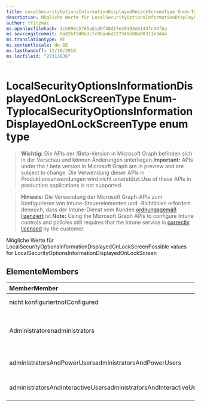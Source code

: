 ```yaml
---
title: LocalSecurityOptionsInformationDisplayedOnLockScreenType Enum-Typ
description: Mögliche Werte für LocalSecurityOptionsInformationDisplayedOnLockScreen
author: tfitzmac
ms.openlocfilehash: 1cb998c5765a81d6f40d17e49193eb143fc94f6a
ms.sourcegitcommit: 6a82bf240a3cfc0baabd227349e08a08311e3d44
ms.translationtype: MT
ms.contentlocale: de-DE
ms.lasthandoff: 12/18/2018
ms.locfileid: "27313636"
---
```

# <a name="localsecurityoptionsinformationdisplayedonlockscreentype-enum-type"></a><span data-ttu-id="7eb52-103">LocalSecurityOptionsInformationDisplayedOnLockScreenType Enum-Typ</span><span class="sxs-lookup"><span data-stu-id="7eb52-103">localSecurityOptionsInformationDisplayedOnLockScreenType enum type</span></span>

> <span data-ttu-id="7eb52-104">**Wichtig:** Die APIs der /Beta-Version in Microsoft Graph befinden sich in der Vorschau und können Änderungen unterliegen.</span><span class="sxs-lookup"><span data-stu-id="7eb52-104">**Important:** APIs under the / beta version in Microsoft Graph are in preview and are subject to change.</span></span> <span data-ttu-id="7eb52-105">Die Verwendung dieser APIs in Produktionsanwendungen wird nicht unterstützt.</span><span class="sxs-lookup"><span data-stu-id="7eb52-105">Use of these APIs in production applications is not supported.</span></span>

> <span data-ttu-id="7eb52-106">**Hinweis:** Die Verwendung der Microsoft Graph-APIs zum Konfigurieren von Intune-Steuerelementen und -Richtlinien erfordert dennoch, dass der Intune-Dienst vom Kunden [ordnungsgemäß lizenziert](https://go.microsoft.com/fwlink/?linkid=839381) ist.</span><span class="sxs-lookup"><span data-stu-id="7eb52-106">**Note:** Using the Microsoft Graph APIs to configure Intune controls and policies still requires that the Intune service is [correctly licensed](https://go.microsoft.com/fwlink/?linkid=839381) by the customer.</span></span>

<span data-ttu-id="7eb52-107">Mögliche Werte für LocalSecurityOptionsInformationDisplayedOnLockScreen</span><span class="sxs-lookup"><span data-stu-id="7eb52-107">Possible values for LocalSecurityOptionsInformationDisplayedOnLockScreen</span></span>
## <a name="members"></a><span data-ttu-id="7eb52-108">Elemente</span><span class="sxs-lookup"><span data-stu-id="7eb52-108">Members</span></span>
|<span data-ttu-id="7eb52-109">Member</span><span class="sxs-lookup"><span data-stu-id="7eb52-109">Member</span></span>|<span data-ttu-id="7eb52-110">Wert</span><span class="sxs-lookup"><span data-stu-id="7eb52-110">Value</span></span>|<span data-ttu-id="7eb52-111">Beschreibung</span><span class="sxs-lookup"><span data-stu-id="7eb52-111">Description</span></span>|
|:---|:---|:---|
|<span data-ttu-id="7eb52-112">nicht konfiguriert</span><span class="sxs-lookup"><span data-stu-id="7eb52-112">notConfigured</span></span>|<span data-ttu-id="7eb52-113">0</span><span class="sxs-lookup"><span data-stu-id="7eb52-113">0</span></span>|<span data-ttu-id="7eb52-114">Nicht konfiguriert</span><span class="sxs-lookup"><span data-stu-id="7eb52-114">Not Configured</span></span>|
|<span data-ttu-id="7eb52-115">Administratoren</span><span class="sxs-lookup"><span data-stu-id="7eb52-115">administrators</span></span>|<span data-ttu-id="7eb52-116">1</span><span class="sxs-lookup"><span data-stu-id="7eb52-116">1</span></span>|<span data-ttu-id="7eb52-117">Anzeigename des Benutzers, Domänen-und Benutzernamen</span><span class="sxs-lookup"><span data-stu-id="7eb52-117">User display name, domain and user names</span></span>|
|<span data-ttu-id="7eb52-118">administratorsAndPowerUsers</span><span class="sxs-lookup"><span data-stu-id="7eb52-118">administratorsAndPowerUsers</span></span>|<span data-ttu-id="7eb52-119">2</span><span class="sxs-lookup"><span data-stu-id="7eb52-119">2</span></span>|<span data-ttu-id="7eb52-120">Nur Anzeigename des Benutzers</span><span class="sxs-lookup"><span data-stu-id="7eb52-120">User display name only</span></span>|
|<span data-ttu-id="7eb52-121">administratorsAndInteractiveUsers</span><span class="sxs-lookup"><span data-stu-id="7eb52-121">administratorsAndInteractiveUsers</span></span>|<span data-ttu-id="7eb52-122">3</span><span class="sxs-lookup"><span data-stu-id="7eb52-122">3</span></span>|<span data-ttu-id="7eb52-123">Benutzerinformationen nicht anzeigen</span><span class="sxs-lookup"><span data-stu-id="7eb52-123">Do not display user information</span></span>|





